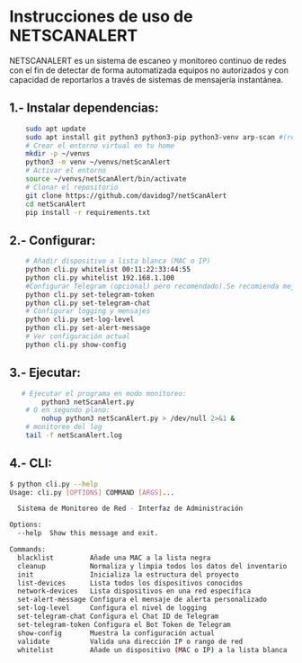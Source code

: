 # Instrucciones de uso de NETSCANALERT
NETSCANALERT es un sistema de escaneo y monitoreo continuo de redes con el fin de detectar de forma automatizada equipos no autorizados y con capacidad de reportarlos a través de sistemas de mensajería instantánea.
## 1.- Instalar dependencias:
```bash
    sudo apt update
    sudo apt install git python3 python3-pip python3-venv arp-scan #(requiere permisos sudo)
    # Crear el entorno virtual en tu home
    mkdir -p ~/venvs
    python3 -m venv ~/venvs/netScanAlert
    # Activar el entorno
    source ~/venvs/netScanAlert/bin/activate
    # Clonar el repositorio
    git clone https://github.com/davidog7/netScanAlert
    cd netScanAlert
    pip install -r requirements.txt
```
## 2.- Configurar:
```bash
    # Añadir dispositivo a lista blanca (MAC o IP)
    python cli.py whitelist 00:11:22:33:44:55
    python cli.py whitelist 192.168.1.100
    #Configurar Telegram (opcional) pero recomendado).Se recomienda mejor usar variables de entorno en entornos productivos:
    python cli.py set-telegram-token
    python cli.py set-telegram-chat
    # Configurar logging y mensajes
    python cli.py set-log-level
    python cli.py set-alert-message
    # Ver configuración actual
    python cli.py show-config
```
## 3.- Ejecutar:
```bash
   # Ejecutar el programa en modo monitoreo:
        python3 netScanAlert.py 
    # O en segundo plano:
        nohup python3 netScanAlert.py > /dev/null 2>&1 &
    # monitoreo del log
    tail -f netScanAlert.log
```

## 4.- CLI:
```bash
$ python cli.py --help
Usage: cli.py [OPTIONS] COMMAND [ARGS]...

  Sistema de Monitoreo de Red - Interfaz de Administración

Options:
  --help  Show this message and exit.

Commands:
  blacklist         Añade una MAC a la lista negra
  cleanup           Normaliza y limpia todos los datos del inventario
  init              Inicializa la estructura del proyecto
  list-devices      Lista todos los dispositivos conocidos
  network-devices   Lista dispositivos en una red específica
  set-alert-message Configura el mensaje de alerta personalizado
  set-log-level     Configura el nivel de logging
  set-telegram-chat Configura el Chat ID de Telegram
  set-telegram-token Configura el Bot Token de Telegram
  show-config       Muestra la configuración actual
  validate          Valida una dirección IP o rango de red
  whitelist         Añade un dispositivo (MAC o IP) a la lista blanca
  ```